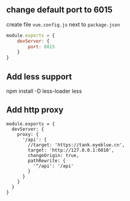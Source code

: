 ## change default port to 6015
create file `vue.config.js` next to `package.json`
```js
module.exports = {
    devServer: {
        port: 6015
    }
}
```

## Add less support

npm install -D less-loader less

## Add http proxy

```
module.exports = {
  devServer: {
    proxy: {
      '/api': {
        //target: 'https://tank.eyeblue.cn',
        target: 'http://127.0.0.1:6010',
        changeOrigin: true,
        pathRewrite: {
          '^/api': '/api'
        }
      }
    }
  }
}
```

